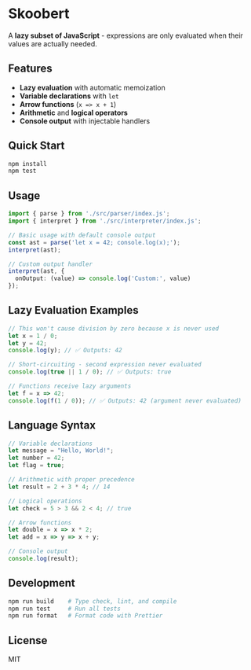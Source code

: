 # Skoobert

A **lazy subset of JavaScript** - expressions are only evaluated when their values are actually needed.

## Features

- **Lazy evaluation** with automatic memoization
- **Variable declarations** with `let`
- **Arrow functions** (`x => x + 1`)
- **Arithmetic** and **logical operators**
- **Console output** with injectable handlers

## Quick Start

```bash
npm install
npm test
```

## Usage

```typescript
import { parse } from './src/parser/index.js';
import { interpret } from './src/interpreter/index.js';

// Basic usage with default console output
const ast = parse('let x = 42; console.log(x);');
interpret(ast);

// Custom output handler
interpret(ast, {
  onOutput: (value) => console.log('Custom:', value)
});
```

## Lazy Evaluation Examples

```javascript
// This won't cause division by zero because x is never used
let x = 1 / 0;
let y = 42;
console.log(y); // ✅ Outputs: 42

// Short-circuiting - second expression never evaluated
console.log(true || 1 / 0); // ✅ Outputs: true

// Functions receive lazy arguments
let f = x => 42;
console.log(f(1 / 0)); // ✅ Outputs: 42 (argument never evaluated)
```

## Language Syntax

```javascript
// Variable declarations
let message = "Hello, World!";
let number = 42;
let flag = true;

// Arithmetic with proper precedence
let result = 2 + 3 * 4; // 14

// Logical operations
let check = 5 > 3 && 2 < 4; // true

// Arrow functions
let double = x => x * 2;
let add = x => y => x + y;

// Console output
console.log(result);
```

## Development

```bash
npm run build    # Type check, lint, and compile
npm run test     # Run all tests
npm run format   # Format code with Prettier
```

## License

MIT